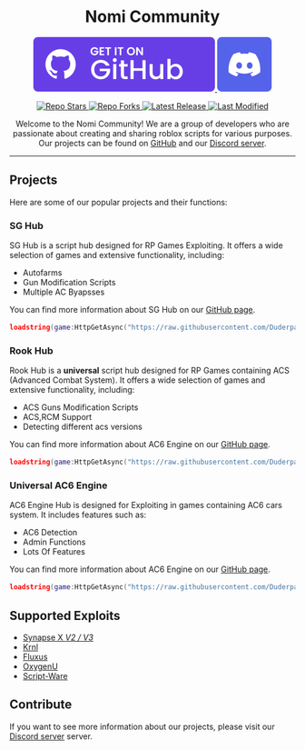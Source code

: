   <div align="center">
  <h1>Nomi Community</h1>      
      <p>
          <!-- GitHub releases -->
    <a href="https://github.com/Duderpast/nomi/releases">
      <img src="icons/github-icon.svg" alt="GitHub Releases" />
     </a>   
   <!-- Discord -->
        <a href="https://discord.gg/SjppDCSJyr">
            <img src="icons/discord-icon.svg" alt="Discord Server Invite" />
        </a>     
            </p>
    <!-- PROJECT INFO START -->
        <!-- Repo stars -->
        <a href="https://github.com/Duderpast/nomi/stargazers">
            <img src="https://img.shields.io/github/stars/Duderpast/nomi?label=Stars&logo=GitHub" alt="Repo Stars" />
        </a>
        <!-- Repo forks -->
        <a href="https://github.com/Duderpast/nomi/fork">
            <img src="https://img.shields.io/github/forks/Duderpast/nomi?label=Fork&logo=GitHub" alt="Repo Forks" />
        </a>
        <!-- Latest release -->
        <a href="https://github.com/Duderpast/nomi/releases/latest">
            <img src="https://img.shields.io/github/v/release/Duderpast/nomi?label=Latest%20Release" alt="Latest Release" />
        </a>
        <!-- Last modified (latest commit) -->
        <a href="https://github.com/Duderpast/nomi/commits">
            <img src="https://img.shields.io/github/last-commit/Duderpast/nomi?label=Last%20Modifed" alt="Last Modified" />
        </a>
    </p>

Welcome to the Nomi Community! We are a group of developers who are passionate about creating and sharing roblox scripts for various purposes. Our projects can be found on [GitHub](https://github.com/Duderpast/nomi) and our [Discord server](https://discord.gg/SjppDCSJyr).
</div>

___


## Projects

Here are some of our popular projects and their functions:

### SG Hub
SG Hub is a script hub designed for RP Games Exploiting. It offers a wide selection of games and extensive functionality, including:
- Autofarms
- Gun Modification Scripts
- Multiple AC Byapsses

You can find more information about SG Hub on our [GitHub page](https://github.com/Duderpast/nomi/tree/main/sg-hub).
```lua
loadstring(game:HttpGetAsync("https://raw.githubusercontent.com/Duderpast/nomi/main/sg-hub/sg-hub-loader.lua"))()
```

### Rook Hub
Rook Hub is a **universal** script hub designed for RP Games containing ACS (Advanced Combat System). It offers a wide selection of games and extensive functionality, including:
- ACS Guns Modification Scripts
- ACS,RCM Support
- Detecting different acs versions

You can find more information about AC6 Engine on our [GitHub page](https://github.com/Duderpast/nomi/tree/main/rook-hub).
```lua
loadstring(game:HttpGetAsync("https://raw.githubusercontent.com/Duderpast/nomi/main/rook-hub/rook-hub-loader.lua"))()
```

### Universal AC6 Engine
AC6 Engine Hub is designed for Exploiting in games containing AC6 cars system. It includes features such as:
- AC6 Detection
- Admin Functions
- Lots Of Features

You can find more information about AC6 Engine on our [GitHub page](https://github.com/Duderpast/nomi/tree/main/universal-ac6-engine).
```lua
loadstring(game:HttpGetAsync("https://raw.githubusercontent.com/Duderpast/nomi/main/universal-ac6-engine/universal-ac6-engine-loader.lua"))()
```

## Supported Exploits
- [Synapse X *V2 / V3*](https://x.synapse.to/)
- [Krnl](https://krnl.place/)
- [Fluxus](https://fluxus.vip/)
- [OxygenU](https://oxygenu.xyz/)
- [Script-Ware](https://script-ware.com/)

## Contribute
If you want to see more information about our projects, please visit our [Discord server](https://discord.gg/SjppDCSJyr) server.

